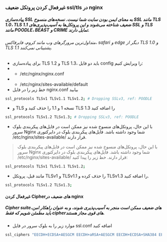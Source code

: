 ### غیرفعال کردن پروتکل ضعیف ssl/tls در nginx
##### پیاده‌سازی SSL به معنای ایمن بودن سایت شما نیست. نسخه‌های منسوخ SSL مانند TLS 1.0، TLS 1.1 ضعیف شناخته می‌شوند و این پروتکل‌ها به آسیب‌پذیری‌های SSL و TLS مانند POODLE، BEAST و CRIME تمایل دارند.
###### متداول‌ترین مرورگرهای وب مانند کروم، فایرفاکس، safari و edge دیگر از TLS 1.0 و TLS 1.1 پشتیبانی نمی‌کنند.
* برای پیاده‌سازی TLS 1.2 و TLS 1.3، باید دو فایل config را ویرایش کنیم:
* * /etc/nginx/nginx.conf
* * /etc/nginx/sites-available/default
* خط زیر را در فایل nginx.conf بیابید
```bash
ssl_protocols TLSv1 TLSv1.1 TLSv1.2; # Dropping SSLv3, ref: POODLE
```
* و TLS نسخه 1 و 1.1 را حذف کنید و TLS 1.3 را اضافه کنید
```bash
ssl_protocols TLSv1.2 TLSv1.3; # Dropping SSLv3, ref: POODLE
```
* با این حال، پروتکل‌های منسوخ شده نیز ممکن است در فایل‌های پیکربندی بلوک سرور Nginx شما وجود داشته باشد. فایل‌های پیکربندی بلوک در دایرکتوری /etc/nginx/sites-available/ قرار دارند.

> با این حال، پروتکل‌های منسوخ شده نیز ممکن است در فایل‌های پیکربندی بلوک سرور Nginx شما وجود داشته باشد. فایل‌های پیکربندی بلوک در دایرکتوری /etc/nginx/sites-available/ قرار دارند. خط زیر را پیدا کنید:
```bash
ssl_protocols TLSv1 TLSv1.1 TLSv1.2;
```
* مانند قبل، پروتکل TLSv1 و TLSv1.1 را حذف کرده و TLSv1.3 را اضافه کنید.
```bash 
ssl_protocols TLSv1.2 TLSv1.3;
```
#### غیرفعال کردن Cipherهای ضعیف در nginx
##### Cipher suiteهای ضعیف ممکن است منجر به آسیب‌پذیری شوند، و به عنوان راهکار امن، باید مطمئن شویم که فقط cipherهای قوی مجاز هستند.
* موارد زیر را به بلوک سرور در فایل ssl.conf اضافه کنید
```bash 
ssl_ciphers "EECDH+ECDSA+AESGCM EECDH+aRSA+AESGCM EECDH+ECDSA+SHA384 EECDH+ECDSA+SHA256 EECDH+aRSA+SHA384 EECDH+aRSA+SHA256 EECDH+aRSA+RC4 EECDH EDH+aRSA HIGH !RC4 !aNULL !eNULL !LOW !3DES !MD5 !EXP !PSK !SRP !DSS";
```
